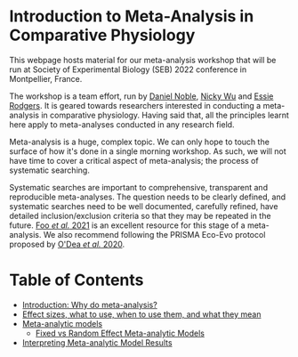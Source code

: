 # Introduction to Meta-Analysis in Comparative Physiology

This webpage hosts material for our meta-analysis workshop that will be run at Society of Experimental Biology (SEB) 2022 conference in Montpellier, France. 

The workshop is a team effort, run by [Daniel Noble](https://www.nobledan.com), [Nicky Wu](https://wunicholas.wixsite.com/home) and [Essie Rodgers](http://www.rodgerslab.com/the-team.html). It is geared towards researchers interested in conducting a meta-analysis in comparative physiology. Having said that, all the principles learnt here apply to meta-analyses conducted in any research field.

Meta-analysis is a huge, complex topic. We can only hope to touch the surface of how it's done in a single morning workshop. As such, we will not have time to cover a critical aspect of meta-analysis; the process of systematic searching. 

Systematic searches are important to comprehensive, transparent and reproducible meta-analyses. The question needs to be clearly defined, and systematic searches need to be well documented, carefully refined, have detailed inclusion/exclusion criteria so that they may be repeated in the future. [Foo *et al.* 2021](https://besjournals.onlinelibrary.wiley.com/doi/abs/10.1111/2041-210X.13654) is an excellent resource for this stage of a meta-analysis. We also recommend following the PRISMA Eco-Evo protocol proposed by [O'Dea *et al.* 2020](https://onlinelibrary.wiley.com/doi/abs/10.1111/brv.12721). 

# **Table of Contents**

* [Introduction: Why do meta-analysis?](https://daniel1noble.github.io/meta-workshop/introduction-to-meta)
* [Effect sizes, what to use, when to use them, and what they mean](https://daniel1noble.github.io/meta-workshop/effect-size)
* [Meta-analytic models](https://daniel1noble.github.io/meta-workshop/effect-size)
    + [Fixed vs Random Effect Meta-analytic Models](https://daniel1noble.github.io/meta-workshop/fixed-vs-random)
* [Interpreting Meta-analytic Model Results](https://daniel1noble.github.io/meta-workshop/effect-size)
